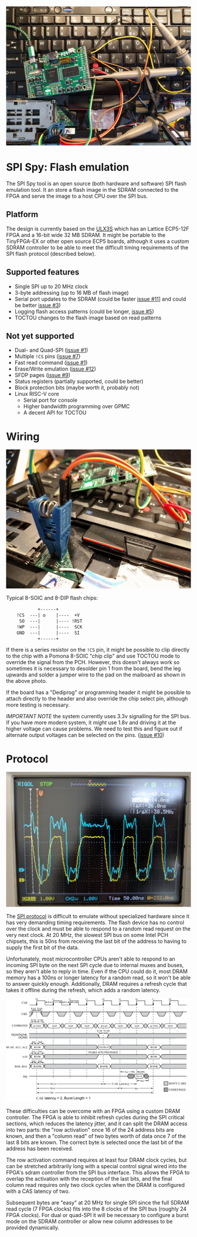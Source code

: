 ![ULX3S connected to SPI flash with a 8-SOIC clip and debugged with oscilloscope probes](images/header.jpg)

# SPI Spy: Flash emulation

The SPI Spy tool is an open source (both hardware and software)
SPI flash emulation tool.  It an store a flash image in the SDRAM
connected to the FPGA and serve the image to a host CPU over the
SPI bus.

## Platform
The design is currently based on the [ULX3S](https://radiona.org/ulx3s/)
which has an Lattice ECP5-12F FPGA and a 16-bit wide 32 MB SDRAM. It
might be portable to the TinyFPGA-EX or other open source ECP5 boards,
although it uses a custom SDRAM controller to be able to meet the
difficult timing requirements of the SPI flash protocol (described below).

## Supported features
* Single SPI up to 20 MHz clock
* 3-byte addressing (up to 16 MB of flash image)
* Serial port updates to the SDRAM (could be faster [issue #11](/osresearch/spispy/issues/11)]
and could be better [issue #3](/osresearch/spispy/issues/3))
* Logging flash access patterns (could be longer, [issue #5](/osresearch/spispy/issues/5))
* TOCTOU changes to the flash image based on read patterns

## Not yet supported
* Dual- and Quad-SPI ([issue #1](/osresearch/spispy/issues/1))
* Multiple `!CS` pins ([issue #7](/osresearch/spispy/issues/7))
* Fast read command ([issue #1](/osresearch/spispy/issues/1))
* Erase/Write emulation ([issue #12](/osresearch/spispy/issues/12))
* SFDP pages ([issue #9](/osresearch/spispy/issues/9))
* Status registers (partially supported, could be better)
* Block protection bits (maybe worth it, probably not)
* Linux RISC-V core
  * Serial port for console
  * Higher bandwidth programming over GPMC
  * A decent API for TOCTOU

# Wiring

![8-SOIC chip clip and !CS pin mod](images/clip.jpg)

Typical 8-SOIC and 8-DIP flash chips:

```
            +------+
    !CS  ---| o    |----  +V
     SO  ---|      |---- !RST
    !WP  ---|      |----  SCK
    GND  ---|      |----  SI
            +------+
```

If there is a series resistor on the `!CS` pin, it might be possible to clip
directly to the chip with a Pomona 8-SOIC "chip clip" and use TOCTOU mode to
override the signal from the PCH.  However, this doesn't always work so sometimes
it is necessary to desolder pin 1 from the board, bend the leg upwards and solder
a jumper wire to the pad on the maiboard as shown in the above photo.

If the board has a "Dediprog" or programming header it might be possible to attach
directly to the header and also override the chip select pin, although more
testing is necessary.

*IMPORTANT NOTE* the system currently uses 3.3v signalling for the SPI bus.
If you have more modern system, it _might_ use 1.8v and driving it at the higher
voltage can cause problems.  We need to test this and figure out if alternate
output voltages can be selected on the pins. ([issue #10](/osresearch/spispy/issues/10))


# Protocol
![SPI data](images/data.jpg)

The [SPI protocol](https://www.winbond.com/resource-files/w25q256fv_revg1_120214_qpi_website_rev_g.pdf)
is difficult to emulate without specialized hardware
since it has very demanding timing requirements.  The flash device
has no control over the clock and must be able to respond to a random
read request on the very next clock.  At 20 MHz, the slowest SPI bus
on some Intel PCH chipsets, this is 50ns from receiving the last bit of
the address to having to supply the first bit of the data.

Unfortunately, most microcontroller CPUs aren't able to respond to an
incoming SPI byte on the next SPI cycle due to internal muxes and buses,
so they aren't able to reply in time.  Even if the CPU could do it,
most DRAM memory has a 100ns or longer latency for a random read, so
it won't be able to answer quickly enough.  Additionally, DRAM requires
a refresh cycle that takes it offline during the refresh, which adds a
random latency.

![SDRAM read waveform](images/dram-read.png)

These difficulties can be overcome with an FPGA using a custom DRAM
controller.  The FPGA is able to inhibit refresh cycles during the SPI
critical sections, which reduces the latency jitter, and it can split
the DRAM access into two parts: the "row activation" once 16 of the
24 address bits are known, and then a "column read" of two bytes worth 
of data once 7 of the last 8 bits are known.  The correct byte is selected
once the last bit of the address has been received.

The row activation command requires at least four DRAM clock cycles,
but can be stretched arbitrarily long with a special control signal wired
into the FPGA's sdram controller from the SPI bus interface.  This allows
the FPGA to overlap the activation with the reception of the last bits,
and the final column read requires only two clock cycles when the DRAM
is configured with a CAS latency of two.

Subsequent bytes are "easy" at 20 MHz for single SPI since the full
SDRAM read cycle (7 FPGA clocks) fits into the 8 clocks of the SPI bus
(roughly 24 FPGA clocks). For dual or quad-SPI it will be necessary
to configure a burst mode on the SDRAM controller or allow new column
addresses to be provided dynamically.
